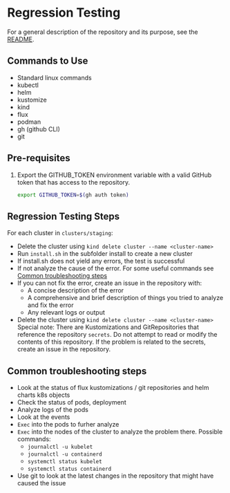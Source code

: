 # Regression Testing
For a general description of the repository and its purpose, see the [README](README.md).

## Commands to Use
- Standard linux commands
- kubectl
- helm
- kustomize
- kind
- flux
- podman
- gh (github CLI)
- git

## Pre-requisites
1. Export the GITHUB_TOKEN environment variable with a valid GitHub token that has access to the repository.
   ```bash
   export GITHUB_TOKEN=$(gh auth token)
   ```

## Regression Testing Steps
For each cluster in `clusters/staging`:
- Delete the cluster using `kind delete cluster --name <cluster-name>`
- Run `install.sh` in the subfolder install to create a new cluster
- If install.sh does not yield any errors, the test is successful
- If not analyze the cause of the error. For some useful commands see [Common troubleshooting steps](#common-troubleshooting-steps)
- If you can not fix the error, create an issue in the repository with:
    - A concise description of the error
    - A comprehensive and brief description of things you tried to analyze and fix the error
    - Any relevant logs or output
- Delete the cluster using `kind delete cluster --name <cluster-name>`
Special note: There are Kustomizations and GitRepositories that reference the repository `secrets`. Do not attempt to read or modify the contents of this repository. If the problem is related to the secrets, create an issue in the repository.

## Common troubleshooting steps
- Look at the status of flux kustomizations / git repositories and helm charts k8s objects
- Check the status of pods, deployment
- Analyze logs of the pods
- Look at the events
- `Exec` into the pods to furher analyze
- `Exec` into the nodes of the cluster to analyze the problem there. Possible commands:
  - `journalctl -u kubelet`
  - `journalctl -u containerd`
  - `systemctl status kubelet`
  - `systemctl status containerd`
- Use git to look at the latest changes in the repository that might have caused the issue